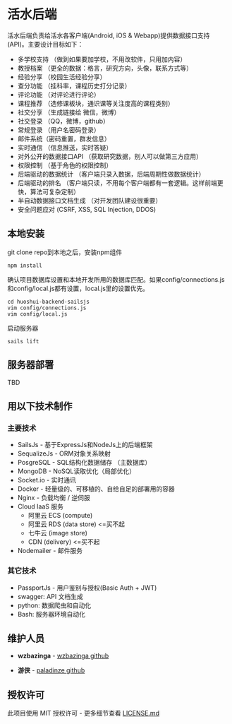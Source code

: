 # 活水后端

活水后端负责给活水各客户端(Android, iOS & Webapp)提供数据接口支持(API)。主要设计目标如下：

* 多学校支持 （做到如果要加学校，不用改软件，只用加内容）
* 教授档案 （更全的数据：格言，研究方向，头像，联系方式等）
* 经验分享 （校园生活经验分享）
* 查分功能 （挂科率，课程历史打分记录）
* 评论功能 （对评论进行评论）
* 课程推荐 （选修课板块，通识课等关注度高的课程类别）
* 社交分享 （生成链接给 微信，微博）
* 社交登录 （QQ，微博，github）
* 常规登录 （用户名密码登录）
* 邮件系统（密码重置，群发信息）
* 实时通信 （信息推送，实时答疑）
* 对外公开的数据接口API （获取研究数据，别人可以做第三方应用）
* 权限控制 （基于角色的权限控制）
* 后端驱动的数据统计 （客户端只录入数据，后端周期性做数据统计）
* 后端驱动的排名 （客户端只读，不用每个客户端都有一套逻辑。这样前端更快，算法可复杂定制）
* 半自动数据接口文档生成 （对开发团队建设很重要）
* 安全问题应对 (CSRF, XSS, SQL Injection, DDOS)

## 本地安装

git clone repo到本地之后，安装npm组件

```
npm install
```

确认项目数据库设置和本地开发所用的数据库匹配。如果config/connections.js和config/local.js都有设置，local.js里的设置优先。

```
cd huoshui-backend-sailsjs
vim config/connections.js
vim config/local.js
```

启动服务器
```
sails lift
```


## 服务器部署

TBD

## 用以下技术制作

### 主要技术

* SailsJs - 基于ExpressJs和NodeJs上的后端框架
* SequalizeJs - ORM对象关系映射
* PosgreSQL - SQL结构化数据储存 （主数据库）
* MongoDB - NoSQL读取优化（局部优化）
* Socket.io - 实时通讯
* Docker - 轻量级的、可移植的、自给自足的部署用的容器
* Nginx - 负载均衡 / 逆伺服
* Cloud IaaS 服务
  * 阿里云 ECS (compute)
  * 阿里云 RDS (data store) <=买不起
  * 七牛云 (image store)
  * CDN (delivery) <=买不起
* Nodemailer - 邮件服务

### 其它技术
* PassportJs - 用户鉴别与授权(Basic Auth + JWT)
* swagger: API 文档生成
* python: 数据爬虫和自动化
* Bash: 服务器环境自动化

## 维护人员

* **wzbazinga** -  [wzbazinga github](https://github.com/wzbazinga)

* **游侠** -  [paladinze github](https://github.com/paladinze)

## 授权许可

此项目使用 MIT 授权许可 - 更多细节查看 [LICENSE.md](LICENSE.md)
